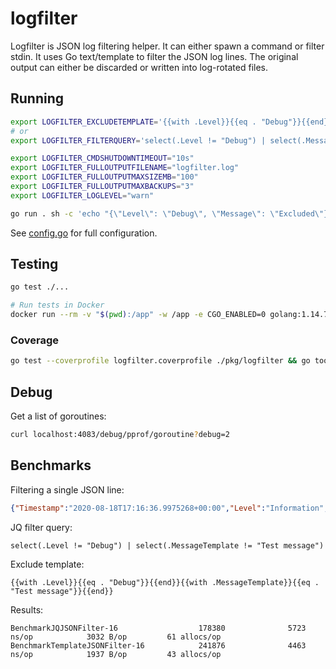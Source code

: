 # logfilter

Logfilter is JSON log filtering helper. It can either spawn a command or filter
stdin. It uses Go text/template to filter the JSON log lines. The original
output can either be discarded or written into log-rotated files.

## Running

```sh
export LOGFILTER_EXCLUDETEMPLATE='{{with .Level}}{{eq . "Debug"}}{{end}}{{with .MessageTemplate}}{{eq . "Ignore this message"}}{{end}}'
# or
export LOGFILTER_FILTERQUERY='select(.Level != "Debug") | select(.MessageTemplate != "Test message")'

export LOGFILTER_CMDSHUTDOWNTIMEOUT="10s"
export LOGFILTER_FULLOUTPUTFILENAME="logfilter.log"
export LOGFILTER_FULLOUTPUTMAXSIZEMB="100"
export LOGFILTER_FULLOUTPUTMAXBACKUPS="3"
export LOGFILTER_LOGLEVEL="warn"

go run . sh -c 'echo "{\"Level\": \"Debug\", \"Message\": \"Excluded\"}"; echo "Included"; sleep 2'
```

See [config.go](./pkg/logfilter/config.go) for full configuration.

## Testing

```sh
go test ./...

# Run tests in Docker
docker run --rm -v "$(pwd):/app" -w /app -e CGO_ENABLED=0 golang:1.14.7-alpine sh -c 'go get ./... && go test ./...'
```

### Coverage

```sh
go test --coverprofile logfilter.coverprofile ./pkg/logfilter && go tool cover -html=logfilter.coverprofile -o logfilter.coverprofile.html
```

## Debug

Get a list of goroutines:

```sh
curl localhost:4083/debug/pprof/goroutine?debug=2
```

## Benchmarks

Filtering a single JSON line:

```json
{"Timestamp":"2020-08-18T17:16:36.9975268+00:00","Level":"Information","MessageTemplate":"Test message","Properties":{"DurationMs":1}}
```

JQ filter query:

```
select(.Level != "Debug") | select(.MessageTemplate != "Test message")
```

Exclude template:

```
{{with .Level}}{{eq . "Debug"}}{{end}}{{with .MessageTemplate}}{{eq . "Test message"}}{{end}}
```

Results:

```
BenchmarkJQJSONFilter-16                  178380              5723 ns/op            3032 B/op         61 allocs/op
BenchmarkTemplateJSONFilter-16            241876              4463 ns/op            1937 B/op         43 allocs/op
```